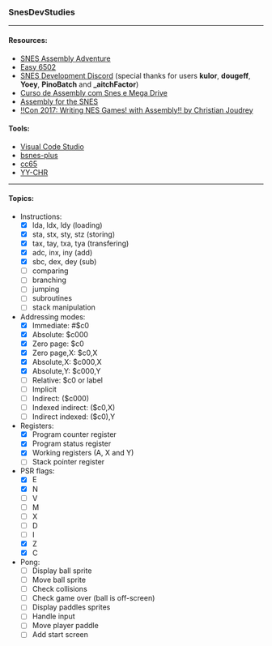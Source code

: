 ### SnesDevStudies

---

#### Resources:
- [SNES Assembly Adventure](https://georgjz.github.io/snesaa01/)
- [Easy 6502](http://skilldrick.github.io/easy6502/)
- [SNES Development Discord](https://discord.com/invite/3K2EAFBF84) (special thanks for users **kulor**, **dougeff**, **Yoey**, **PinoBatch** and **_aitchFactor**)
- [Curso de Assembly com Snes e Mega Drive](https://www.youtube.com/playlist?list=PLLFRf_pkM7b6Vi0ehPPovl1gQ5ubHTy5P)
- [Assembly for the SNES](https://ersanio.gitbook.io/assembly-for-the-snes/)
- [!!Con 2017: Writing NES Games! with Assembly!! by Christian Joudrey](https://www.youtube.com/watch?v=IbS7uEsHV_A)

#### Tools:
- [Visual Code Studio](https://code.visualstudio.com/download)
- [bsnes-plus](https://github.com/devinacker/bsnes-plus/releases)
- [cc65](https://cc65.github.io/)
- [YY-CHR](https://www.smwcentral.net/?p=section&a=details&id=4642)

---

#### Topics:
- Instructions:
    - [x] lda, ldx, ldy (loading)
    - [x] sta, stx, sty, stz (storing)
    - [x] tax, tay, txa, tya (transfering)
    - [x] adc, inx, iny (add)
    - [x] sbc, dex, dey (sub)
    - [ ] comparing
    - [ ] branching
    - [ ] jumping
    - [ ] subroutines
    - [ ] stack manipulation

- Addressing modes:
    - [x] Immediate: #$c0
    - [x] Absolute: $c000
    - [x] Zero page: $c0
    - [x] Zero page,X: $c0,X
    - [x] Absolute,X: $c000,X
    - [x] Absolute,Y: $c000,Y
    - [ ] Relative: $c0 or label
    - [ ] Implicit
    - [ ] Indirect: ($c000)
    - [ ] Indexed indirect: ($c0,X)
    - [ ] Indirect indexed: ($c0),Y

- Registers:
    - [x] Program counter register
    - [x] Program status register
    - [x] Working registers (A, X and Y)
    - [ ] Stack pointer register

- PSR flags:
    - [x] E
    - [x] N
    - [ ] V
    - [ ] M
    - [ ] X
    - [ ] D
    - [ ] I
    - [x] Z
    - [x] C

- Pong:
    - [ ] Display ball sprite
    - [ ] Move ball sprite
    - [ ] Check collisions
    - [ ] Check game over (ball is off-screen)
    - [ ] Display paddles sprites
    - [ ] Handle input
    - [ ] Move player paddle
    - [ ] Add start screen

